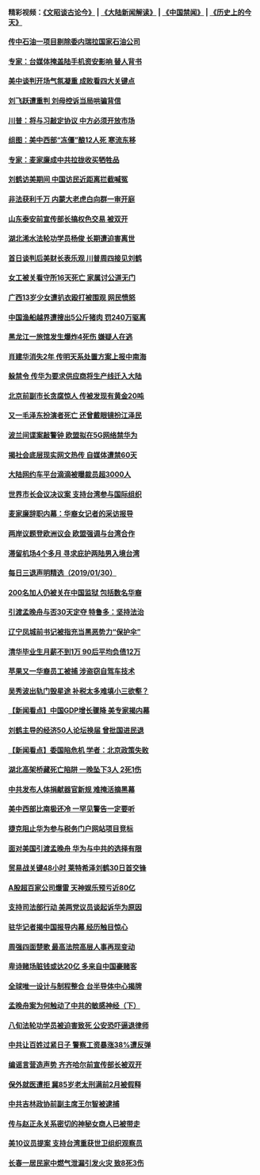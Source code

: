 #### 精彩视频：[《文昭谈古论今》](https://github.com/gfw-breaker/wenzhao) | [《大陆新闻解读》](https://github.com/gfw-breaker/ntdtv-comedy) | [《中国禁闻》](https://github.com/gfw-breaker/ntdtv-news) | [《历史上的今天》](https://github.com/gfw-breaker/today-in-history) 

#### [传中石油一项目剔除委内瑞拉国家石油公司](../pages/nsc413/n11015982.md?t=01311830) 

#### [专家：台媒体掩盖陆手机资安影响 替人背书](../pages/nsc413/n11015566.md?t=01311830) 

#### [美中谈判开场气氛凝重 成败看四大关键点](../pages/nsc413/n11015922.md?t=01311830) 

#### [刘飞跃遭重判 刘母控诉当局哄骗背信](../pages/nsc413/n11016039.md?t=01311830) 

#### [川普：将与习敲定协议 中方必须开放市场](../pages/nsc413/n11015814.md?t=01311830) 

#### [组图：美中西部“冻僵”酿12人死 寒流东移](../pages/nsc413/n11015675.md?t=01311830) 

#### [专家：麦家廉成中共拉拢收买牺牲品](../pages/nsc413/n11015797.md?t=01311830) 

#### [刘鹤访美期间 中国访民近距离拦截喊冤](../pages/nsc413/n11015153.md?t=01311830) 

#### [非法获利千万 内蒙大老虎白向群一审开庭](../pages/nsc413/n11015220.md?t=01311830) 

#### [山东泰安前宣传部长搞权色交易 被双开](../pages/nsc413/n11015302.md?t=01311830) 


#### [湖北浠水法轮功学员杨俊 长期遭迫害离世](../pages/nsc413/n11015318.md?t=01311830) 

#### [首日谈判后美财长表乐观 川普周四接见刘鹤](../pages/nsc413/n11015436.md?t=01311830) 

#### [女工被关看守所16天死亡 家属讨公道无门](../pages/nsc413/n11012943.md?t=01311830) 

#### [广西13岁少女遭扒衣殴打被围观 网民愤怒](../pages/nsc413/n11015143.md?t=01311830) 

#### [中国渔船越界遭搜出5公斤猪肉 罚240万驱离](../pages/nsc413/n11015212.md?t=01311830) 

#### [黑龙江一旅馆发生爆炸4死伤 嫌疑人在逃](../pages/nsc413/n11014631.md?t=01311830) 

#### [肖建华消失2年 传明天系处置方案上报中南海](../pages/nsc413/n11014867.md?t=01311830) 

#### [躲禁令 传华为要求供应商将生产线迁入大陆](../pages/nsc413/n11014326.md?t=01311830) 

#### [北京前副市长贪腐惊人 传被发现有黄金20吨](../pages/nsc413/n11014427.md?t=01311830) 

#### [又一毛泽东扮演者死亡 还曾戴眼镜扮江泽民](../pages/nsc413/n11014345.md?t=01311830) 

#### [波兰间谍案敲警钟 欧盟拟在5G网络禁华为](../pages/nsc413/n11013814.md?t=01311830) 

#### [揭社会底层现实网文热传 自媒体遭禁60天](../pages/nsc413/n11014378.md?t=01311830) 

#### [大陆网约车平台滴滴被曝裁员超3000人](../pages/nsc413/n11013996.md?t=01311830) 

#### [世界市长会议决议案 支持台湾参与国际组织](../pages/nsc413/n11014220.md?t=01311830) 

#### [麦家廉辞职内幕：华裔女记者的采访报导](../pages/nsc413/n11013944.md?t=01311830) 

#### [两岸议题登欧洲议会 欧盟强调与台湾合作](../pages/nsc413/n11014172.md?t=01311830) 

#### [滞留机场4个多月 寻求庇护两陆男入境台湾](../pages/nsc413/n11014094.md?t=01311830) 

#### [每日三退声明精选（2019/01/30）](../pages/nsc413/n11014189.md?t=01311830) 

#### [200名加人仍被关在中国监狱 包括数名华裔](../pages/nsc413/n11013981.md?t=01311830) 

#### [引渡孟晚舟与否30天定夺 特鲁多：坚持法治](../pages/nsc413/n11013721.md?t=01311830) 

#### [辽宁凤城前书记被指充当黑恶势力“保护伞”](../pages/nsc413/n11011913.md?t=01311830) 

#### [清华毕业生月薪不到1万 90后平均负债12万](../pages/nsc413/n11013695.md?t=01311830) 

#### [苹果又一华裔员工被捕 涉盗窃自驾车技术](../pages/nsc413/n11013848.md?t=01311830) 

#### [吴秀波出轨门毁星途 补税太多难填小三欲壑？](../pages/nsc413/n11011444.md?t=01311830) 

#### [【新闻看点】中国GDP增长骤降 美专家揭内幕](../pages/nsc413/n11013286.md?t=01311830) 

#### [刘鹤主导的经济50人论坛换届 曾批国进民退](../pages/nsc413/n11013724.md?t=01311830) 

#### [【新闻看点】委国陷危机 学者：北京政策失败](../pages/nsc413/n11013287.md?t=01311830) 

#### [湖北高架桥藏死亡陷阱 一晚坠下3人 2死1伤](../pages/nsc413/n11013368.md?t=01311830) 

#### [中共发布人体捐献器官新规 难掩活摘黑幕](../pages/nsc413/n11013443.md?t=01311830) 

#### [美中西部比南极还冷 一罕见警告一定要听](../pages/nsc413/n11013490.md?t=01311830) 

#### [捷克阻止华为参与税务门户网站项目竞标](../pages/nsc413/n11013525.md?t=01311830) 

#### [面对美国引渡孟晚舟 华为与中共的选择有限](../pages/nsc413/n11013273.md?t=01311830) 

#### [贸易战关键48小时 莱特希泽刘鹤30日首交锋](../pages/nsc413/n11013347.md?t=01311830) 

#### [A股超百家公司爆雷 天神娱乐预亏近80亿](../pages/nsc413/n11013307.md?t=01311830) 

#### [支持司法部行动 美两党议员谈起诉华为原因](../pages/nsc413/n11013467.md?t=01311830) 

#### [驻华记者揭中国报导内幕 经历触目惊心](../pages/nsc413/n11013118.md?t=01311830) 

#### [周强四面楚歌 最高法院高层人事再现变动](../pages/nsc413/n11013230.md?t=01311830) 


#### [卑诗赌场脏钱或达20亿 多来自中国豪赌客](../pages/nsc413/n11011539.md?t=01311830) 

#### [全球唯一设计与制程整合 台半导体中心揭牌](../pages/nsc413/n11012503.md?t=01311830) 

#### [孟晚舟案为何触动了中共的敏感神经（下）](../pages/nsc413/n11008903.md?t=01311830) 

#### [八旬法轮功学员被迫害致死 公安恐吓逼退律师](../pages/nsc413/n11012813.md?t=01311830) 

#### [中共让百姓过紧日子 警察工资暴涨38%遭反弹](../pages/nsc413/n11012713.md?t=01311830) 

#### [编谣言营造声势 齐齐哈尔前宣传部长被双开](../pages/nsc413/n11012334.md?t=01311830) 

#### [保外就医遭拒 冀85岁老太刑满前2月被假释](../pages/nsc413/n11012843.md?t=01311830) 

#### [中共吉林政协前副主席王尔智被逮捕](../pages/nsc413/n11012749.md?t=01311830) 

#### [传与赵正永关系密切的神秘女商人已被带走](../pages/nsc413/n11012615.md?t=01311830) 

#### [美10议员提案 支持台湾重获世卫组织观察员](../pages/nsc413/n11012670.md?t=01311830) 

#### [长春一居民家中燃气泄漏引发火灾 致8死3伤](../pages/nsc413/n11012536.md?t=01311830) 

